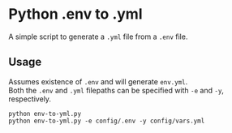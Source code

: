 Python .env to .yml
=====================

A simple script to generate a `.yml` file from a `.env` file. 


Usage
-----
Assumes existence of `.env` and will generate `env.yml`.    
Both the `.env` and `.yml` filepaths can be specified with `-e` and `-y`, respectively.

```shell
python env-to-yml.py
python env-to-yml.py -e config/.env -y config/vars.yml
```

